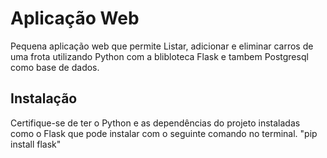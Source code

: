 # Aplicação Web

Pequena aplicação web que permite Listar, adicionar e eliminar carros de uma frota utilizando Python com a blibloteca Flask e tambem Postgresql como base de dados.

## Instalação

Certifique-se de ter o Python e as dependências do projeto instaladas como o Flask que pode instalar com o seguinte comando no terminal. "pip install flask"